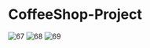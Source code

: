 # CoffeeShop-Project

![67](https://user-images.githubusercontent.com/56322167/214582492-79b353dc-d345-40d5-929e-8f3e89efbf1d.png)
![68](https://user-images.githubusercontent.com/56322167/214582581-797d9fc7-b547-436a-be16-5403a7feb36b.png)
![69](https://user-images.githubusercontent.com/56322167/214583065-6006980e-e9c6-4731-9176-0a904425fd85.png)
